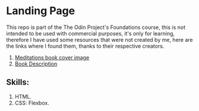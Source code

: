 # Landing Page

This repo is part of the The Odin Project's Foundations course, this is not intended to be used with commercial purposes, it's only for learning, therefore I have used some resources that were not created by me, here are the links where I found them, thanks to their respective creators.

1. [Meditations book cover image](https://wallpaperaccess.com/full/2191330.png)
2. [Book Description](https://www.goodreads.com/book/show/30659.Meditations)

## Skills:

1. HTML.
2. CSS: Flexbox.
